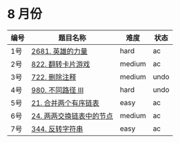 # 8 月份

**编号**|**题目名称**|**难度**|**状态**
--------|------------|--------|--------
1号|[2681. 英雄的力量](./第1题%202681.%20英雄的力量)|hard|ac
2号|[822. 翻转卡片游戏](./第2题%20822.%20翻转卡片游戏)|medium|ac
3号|[722. 删除注释](./第3题%20722.%20删除注释)|medium|undo
4号|[980. 不同路径 III](./第4题%20980.%20不同路径%20III)|hard|undo
5号|[21. 合并两个有序链表](./第5题%2021.%20合并两个有序链表)|easy|ac
6号|[24. 两两交换链表中的节点](./第6题%2024.%20两两交换链表中的节点)|medium|ac
7号|[344. 反转字符串](./第7题%20344.%20反转字符串)|easy|ac
